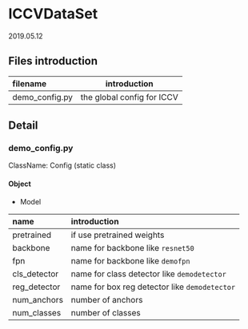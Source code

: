# ICCVDataSet

2019.05.12

## Files introduction

|filename|introduction|
|:----|:-----:|
|demo_config.py|the global config for ICCV|

## Detail

### demo_config.py

ClassName: Config (static class)


#### Object
- Model

|name|introduction|
|:-----|:----|
|pretrained|if use pretrained weights|
|backbone|name for backbone like `resnet50`|
|fpn|name for backbone like `demofpn`|
|cls_detector|name for class detector like `demodetector`|
|reg_detector|name for box reg detector like `demodetector`|
|num_anchors|number of anchors|
|num_classes|number of classes|